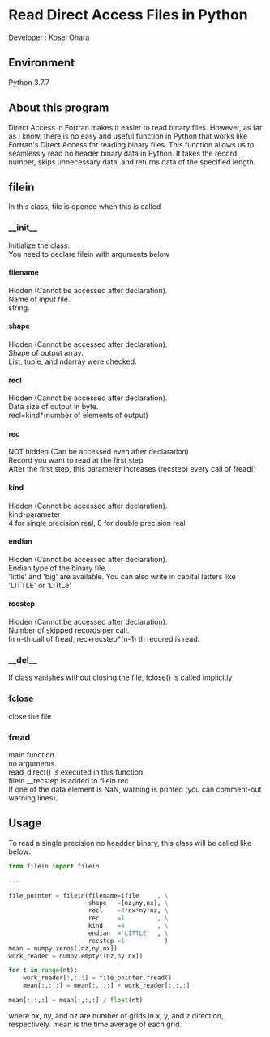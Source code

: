 # Read Direct Access Files in Python

Developer : Kosei Ohara

## Environment
Python 3.7.7


## About this program
Direct Access in Fortran makes it easier to read binary files.
However, as far as I know, there is no easy and useful function in Python that works like Fortran's Direct Access for reading binary files.
This function allows us to seamlessly read no header binary data in Python.
It takes the record number, skips unnecessary data, and returns data of the specified length.


## filein
In this class, file is opened when this is called

### \_\_init\_\_
Initialize the class.  
You need to declare filein with arguments below

#### filename
Hidden (Cannot be accessed after declaration).  
Name of input file.  
string.  

#### shape
Hidden (Cannot be accessed after declaration).  
Shape of output array.  
List, tuple, and ndarray were checked.

#### recl
Hidden (Cannot be accessed after declaration).  
Data size of output in byte.  
recl=kind*(number of elements of output)  

#### rec
NOT hidden (Can be accessed even after declaration)  
Record you want to read at the first step  
After the first step, this parameter increases (recstep) every call of fread()

#### kind
Hidden (Cannot be accessed after declaration).  
kind-parameter  
4 for single precision real, 8 for double precision real

#### endian
Hidden (Cannot be accessed after declaration).  
Endian type of the binary file.  
'little' and 'big' are available. You can also write in capital letters like 'LITTLE' or 'LiTtLe'

#### recstep
Hidden (Cannot be accessed after declaration).  
Number of skipped records per call.  
In n-th call of fread, rec+recstep*(n-1) th recored is read.

### \_\_del\_\_
If class vanishes without closing the file, fclose() is called implicitly
    
### fclose
close the file

### fread
main function.  
no arguments.  
read_direct() is executed in this function.  
filein.\_\_recstep is added to filein.rec  
If one of the data element is NaN, warning is printed (you can comment-out warning lines).

## Usage
To read a single precision no headder binary, this class will be called like below:
```Python
from filein import filein

---

file_pointer = filein(filename=ifile     , \
                      shape   =[nz,ny,nx], \
                      recl    =4*nx*ny*nz, \
                      rec     =1         , \
                      kind    =4         , \
                      endian  ='LITTLE'  , \
                      recstep =1           )
mean = numpy.zeros([nz,ny,nx])
work_reader = numpy.empty([nz,ny,nx])

for t in range(nt):
    work_reader[:,:,:] = file_pointer.fread()
    mean[:,:,:] = mean[:,:,:] + work_reader[:,:,:]

mean[:,:,:] = mean[:,:,:] / float(nt)
```
where nx, ny, and nz are number of grids in x, y, and z direction, respectively.
mean is the time average of each grid.


